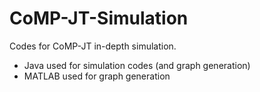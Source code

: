 # CoMP-JT-Simulation
Codes for CoMP-JT in-depth simulation. 
 
* Java used for simulation codes (and graph generation)
* MATLAB used for graph generation
